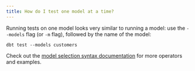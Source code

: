 ```yaml
---
title: How do I test one model at a time?
---
```


Running tests on one model looks very similar to running a model: use the `--models` flag (or `-m` flag), followed by the name of the model:
```
dbt test --models customers
```

Check out the [model selection syntax documentation](https://docs.getdbt.com/docs/model-selection-syntax) for more operators and examples.
